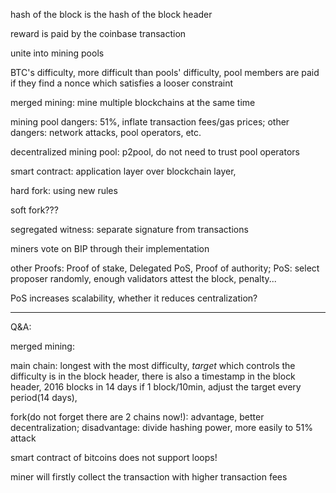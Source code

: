 hash of the block is the hash of the block header

reward is paid by the coinbase transaction

unite into mining pools

BTC's difficulty, more difficult than pools' difficulty, pool members are paid if they find a nonce which satisfies a looser constraint

merged mining: mine multiple blockchains at the same time

mining pool dangers: 51%, inflate transaction fees/gas prices; other dangers: network attacks, pool operators, etc.

decentralized mining pool: p2pool, do not need to trust pool operators

smart contract: application layer over blockchain layer,

hard fork: using new rules

soft fork???

segregated witness: separate signature from transactions

miners vote on BIP through their implementation

other Proofs: Proof of stake, Delegated PoS, Proof of authority; PoS: select proposer randomly, enough validators attest the block, penalty...

PoS increases scalability, whether it reduces centralization?

---

Q&A:

merged mining: 

main chain: longest with the most difficulty, *target* which controls the difficulty is in the block header, there is also a timestamp in the block header, 2016 blocks in 14 days if 1 block/10min, adjust the target every period(14 days), 

fork(do not forget there are 2 chains now!): advantage, better decentralization; disadvantage: divide hashing power, more easily to 51% attack

smart contract of bitcoins does not support loops!

miner will firstly collect the transaction with higher transaction fees

